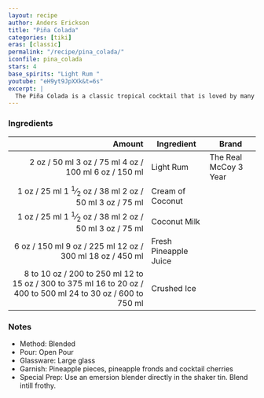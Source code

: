 ```yaml
---
layout: recipe
author: Anders Erickson
title: "Piña Colada"
categories: [tiki]
eras: [classic]
permalink: "/recipe/pina_colada/"
iconfile: pina_colada
stars: 4
base_spirits: "Light Rum "
youtube: "eH9yt9JpXXk&t=6s"
excerpt: |
  The Piña Colada is a classic tropical cocktail that is loved by many for its sweet and refreshing flavor. It is made with rum, pineapple juice, and cream of coconut, and is typically served blended with ice or shaken with ice and strained.
---
```


### Ingredients

|                                                                                                                                                                                                                              Amount | Ingredient            | Brand                 |
| ----------------------------------------------------------------------------------------------------------------------------------------------------------------------------------------------------------------------------------: | --------------------- | --------------------- |
|                                                          <span class="onex active">2 oz / 50 ml</span> <span class="onehalfx">3 oz / 75 ml</span> <span class="twox">4 oz / 100 ml</span> <span class="threex">6 oz / 150 ml</span> | Light Rum             | The Real McCoy 3 Year |
|                            <span class="onex active">1 oz / 25 ml</span> <span class="onehalfx">1 <sup>1</sup>&frasl;<sub>2</sub> oz / 38 ml</span> <span class="twox">2 oz / 50 ml</span> <span class="threex">3 oz / 75 ml</span> | Cream of Coconut      |
|                            <span class="onex active">1 oz / 25 ml</span> <span class="onehalfx">1 <sup>1</sup>&frasl;<sub>2</sub> oz / 38 ml</span> <span class="twox">2 oz / 50 ml</span> <span class="threex">3 oz / 75 ml</span> | Coconut Milk          |
|                                                      <span class="onex active">6 oz / 150 ml</span> <span class="onehalfx">9 oz / 225 ml</span> <span class="twox">12 oz / 300 ml</span> <span class="threex">18 oz / 450 ml</span> | Fresh Pineapple Juice |
| <span class="onex active">8 to 10 oz / 200 to 250 ml</span> <span class="onehalfx">12 to 15 oz / 300 to 375 ml</span> <span class="twox">16 to 20 oz / 400 to 500 ml</span> <span class="threex">24 to 30 oz / 600 to 750 ml</span> | Crushed Ice           |

### Notes

- Method: Blended
- Pour: Open Pour
- Glassware: Large glass
- Garnish: Pineapple pieces, pineapple fronds and cocktail cherries
- Special Prep: Use an emersion blender directly in the shaker tin. Blend intill frothy.

<script type="application/ld+json">
{
  "@context": "https://schema.org",
  "@type": "Recipe",
  "author": "{{ page.author }}",
  "description": "{{ page.excerpt | strip_html | replace: '"', "'" }}",
  "image": "{%- for ingredient in site.data[page.iconfile].images.ingredient limit: 1 -%}{{ ingredient.url }}{%- endfor -%}",
  "recipeIngredient": [  "2 oz Light Rum",
  "1 oz Cream of Coconut ",
  "1 oz Coconut Milk ",
  "6 oz Fresh Pineapple Juice",
  "8 to 10 oz Crushed Ice"],
  "name": "{{ page.title }}",
  "recipeInstructions": "  {
    '@type': 'HowToStep',
    'text': '- Method: Blended
'
  },  {
    '@type': 'HowToStep',
    'text': '- Pour: Open Pour
'
  },  {
    '@type': 'HowToStep',
    'text': '- Glassware: Large glass
'
  },  {
    '@type': 'HowToStep',
    'text': '- Garnish: Pineapple pieces, pineapple fronds and cocktail cherries
'
  },  {
    '@type': 'HowToStep',
    'text': '- Special Prep: Use an emersion blender directly in the shaker tin. Blend intill frothy.
'
  }",
  "recipeYield": "1 cocktail",
  "recipeCategory": "cocktail"
}
</script>
